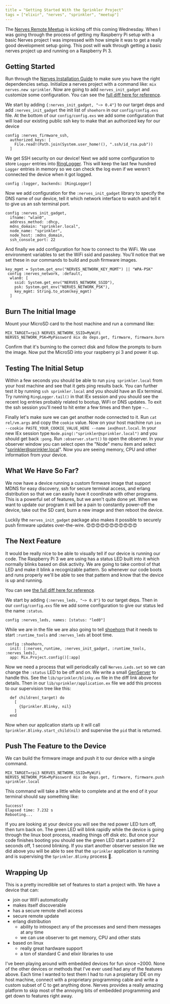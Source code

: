 ```yaml
---
title = "Getting Started With the Sprinkler Project"
tags = ["elixir", "nerves", "sprinkler", "meetup"]
---
```


The [Nerves Remote Meetup](https://twitter.com/NervesMeetup) is kicking off this coming Wednesday.
When I was going through the process of getting my Raspberry Pi setup with a basic Nerves project I was impressed with how simple it was to get a really good development setup going.
This post will walk through getting a basic nerves project up and running on a Raspberry Pi 3.

## Getting Started

Run through the [Nerves Installation Guide](https://hexdocs.pm/nerves/installation.html) to make sure you have the right dependencies setup.
Initialize a nerves project with a command like: `mix nerves.new sprinkler`.
Now are going to add `nerves_init_gadget` and customize some configuration.
You can see the [full diff here for reference](https://github.com/mmmries/sprinkler/compare/db25c00ced4eb1a627373c2b2229df67ac303887...bab60a8947c9142ef5987b1a0c86003eb320403b).

We start by adding `{:nerves_init_gadget, "~> 0.4"}` to our target deps and add `:nerves_init_gadget` the init list of `shoehorn` in our `config/config.exs` file.
At the bottom of our `config/config.exs` we add some configuration that will load our existing public ssh key to make that an authorized key for our device

```
config :nerves_firmware_ssh,
  authorized_keys: [
    File.read!(Path.join(System.user_home!(), ".ssh/id_rsa.pub"))
  ]
```

We get SSH security on our device!
Next we add some configuration to store `Logger` entries into [RingLogger](https://hex.pm/packages/ring_logger).
This will keep the last few hundred `Logger` entries in memory so we can check the log even if we weren't connected the device when it got logged.

```
config :logger, backends: [RingLogger]
```

Now we add configuration for the `:nerves_init_gadget` library to specify the DNS name of our device, tell it which network interface to watch and tell it to give us an ssh terminal port.

```
config :nerves_init_gadget,
  ifname: "wlan0",
  address_method: :dhcp,
  mdns_domain: "sprinkler.local",
  node_name: "sprinkler",
  node_host: :mdns_domain,
  ssh_console_port: 22
```

And finally we add configuration for how to connect to the WiFi.
We use environment variables to set the WiFi ssid and passkey.
You'll notice that we set these in our commands to build and push firmware images.

```
key_mgmt = System.get_env("NERVES_NETWORK_KEY_MGMT") || "WPA-PSK"
 config :nerves_network, :default,
  wlan0: [
    ssid: System.get_env("NERVES_NETWORK_SSID"),
    psk: System.get_env("NERVES_NETWORK_PSK"),
    key_mgmt: String.to_atom(key_mgmt)
  ]
```

## Burn The Initial Image

Mount your MicroSD card to the host machine and run a command like:

```
MIX_TARGET=rpi3 NERVES_NETWORK_SSID=MyWiFi NERVES_NETWORK_PSK=MyPassword mix do deps.get, firmware, firmware.burn
```

Confirm that it's burning to the correct disk and follow the prompts to burn the image.
Now put the MicroSD into your raspberry pi 3 and power it up.

## Testing The Initial Setup

Within a few seconds you should be able to run `ping sprinkler.local` from your host machine and see that it gets ping results back.
You can further test it by running `ssh sprinkler.local` and you should have an IEx terminal.
Try running `RingLogger.tail()` in that IEx session and you should see the recent log entries probably related to bootup, WiFi or DNS updates.
To exit the ssh session you'll need to hit enter a few times and then type `~.`.

Finally let's make sure we can get another node connected to it.
Run `cat rel/vm.args` and copy the `cookie` value.
Now on your host machine run `iex --cookie PASTE_YOUR_COOKIE_VALUE_HERE --name iex@host.local`.
In your new IEx session type `Node.ping(:"sprinkler@sprinkler.local")` and you should get back `:pong`.
Run `:observer.start()` to open the observer.
In your observer window you can select open the "Node" menu item and select "sprinkler@sprinkler.local".
Now you are seeing memory, CPU and other information from your device.

## What We Have So Far?

We now have a device running a custom firmware image that support MDNS for easy discovery, ssh for secure terminal access, and erlang distribution so that we can easily have it coordinate with other programs.
This is a powerful set of features, but we aren't quite done yet.
When we want to update our program it will be a pain to constantly power-off the device, take out the SD card, burn a new image and then reboot the device.

Luckily the `nerves_init_gadget` package also makes it possible to securely push firmware updates over-the-wire.
😍😍😍😍😍😍😍😍😍😍😍

## The Next Feature

It would be really nice to be able to visually tell if our device is running our code.
The Raspberry Pi 3 we are using has a status LED built into it which normally blinks based on disk activity.
We are going to take control of that LED and make it blink a recognizable pattern.
So whenever our code boots and runs properly we'll be able to see that pattern and know that the device is up and running.

You can see [the full diff here for reference](https://github.com/mmmries/sprinkler/compare/f41372254cea1058e8873cfe4b19987ab1f59d12...efd379ff3b3687c13b8b000c99a8fc3d1b9ac71e).

We start by adding `{:nerves_leds, "~> 0.8"}` to our target deps.
Then in our `config/config.exs` file we add some configuration to give our status led the name `:status`.

```
config :nerves_leds, names: [status: "led0"]
```

While we are in the file we are also going to tell [shoehorn](https://hex.pm/packages/shoehorn) that it needs to start `:runtime_tools` and `:nerves_leds` at boot time.

```
config :shoehorn,
  init: [:nerves_runtime, :nerves_init_gadget, :runtime_tools, :nerves_leds],
  app: Mix.Project.config()[:app]
```

Now we need a process that will periodically call `Nerves.Leds.set` so we can change the `:status` LED to be off and on.
We write a small [GenServer](https://hexdocs.pm/elixir/1.6.6/GenServer.html) to handle this.
See the `lib/sprinkler/blinky.ex` file in the diff link above for details.
Then in our `lib/sprinkler/application.ex` file we add this process to our supervision tree like this:

```
  def children(_target) do
    [
      {Sprinkler.Blinky, nil}
    ]
  end
```

Now when our application starts up it will call `Sprinkler.Blinky.start_child(nil)` and supervise the `pid` that is returned.

## Push The Feature to the Device

We can build the firmware image and push it to our device with a single command.

```
MIX_TARGET=rpi3 NERVES_NETWORK_SSID=MyWiFi NERVES_NETWORK_PSK=MyPassword mix do deps.get, firmware, firmware.push sprinkler.local
```

This command will take a little while to complete and at the end of it your terminal should say something like:

```
Success!
Elapsed time: 7.232 s
Rebooting...
```

If you are looking at your device you will see the red power LED turn off, then turn back on.
The green LED will blink rapidly while the device is going through the linux boot process, reading things off disk etc.
But once your code finishes booting you should see the green LED start a pattern of 2 seconds off, 1 second blinking.
If you start another observer session like we did above you will be able to see that the `sprinkler` application is running and is supervising the `Sprinkler.Blinky` process 🎉.

## Wrapping Up

This is a pretty incredible set of features to start a project with.
We have a device that can:

* join our WiFi automatically
* makes itself discoverable
* has a secure remote shell access
* secure remote update
* erlang distribution
  * ability to introspect any of the processes and send them messages at any time
  * we can use observer to get memory, CPU and other stats
* based on linux
  * really great hardware support
  * a ton of standard C and elixir libraries to use

I've been playing around with embedded devices for fun since ~2000.
None of the other devices or methods that I've ever used had any of the features above.
Each time I wanted to test them I had to run a propietary IDE on my host machine, connect with a proprietary programming cable and write a custom subset of C to get anything done.
Nerves provides a really amazing platform to skip most of the annoying bits of embedded programming and get down to features right away.
